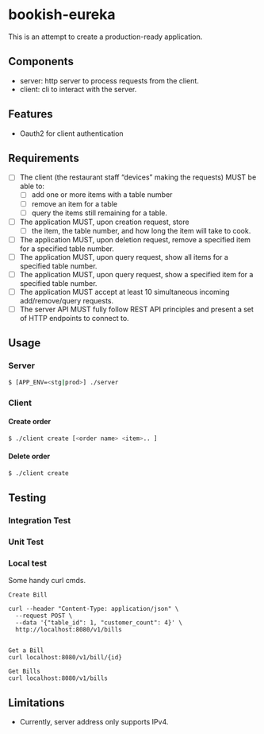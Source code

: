 # bookish-eureka

This is an attempt to create a production-ready application.

## Components
- server: http server to process requests from the client.
- client: cli to interact with the server.

## Features
- Oauth2 for client authentication
## Requirements
- [ ] The client (the restaurant staff “devices” making the requests) MUST be able to:
  - [ ] add one or more items with a table number
  - [ ] remove an item for a table
  - [ ] query the items still remaining for a table.
- [ ] The application MUST, upon creation request, store
  - [ ] the item, the table number, and how long the item will take to cook.
- [ ] The application MUST, upon deletion request, remove a specified item for a specified table number.
- [ ] The application MUST, upon query request, show all items for a specified table number.
- [ ] The application MUST, upon query request, show a specified item for a specified table number.
- [ ] The application MUST accept at least 10 simultaneous incoming add/remove/query requests.
- [ ] The server API MUST fully follow REST API principles and present a set of HTTP endpoints to connect to.

## Usage

### Server
```bash
$ [APP_ENV=<stg|prod>] ./server
```
### Client

#### Create order
```bash
$ ./client create [<order name> <item>.. ]
```
#### Delete order
```bash
$ ./client create
```

## Testing

### Integration Test

### Unit Test

### Local test
Some handy curl cmds.
```curl
Create Bill

curl --header "Content-Type: application/json" \
  --request POST \
  --data '{"table_id": 1, "customer_count": 4}' \
  http://localhost:8080/v1/bills
  
  
Get a Bill
curl localhost:8080/v1/bill/{id}

Get Bills
curl localhost:8080/v1/bills
```

## Limitations
- Currently, server address only supports IPv4.